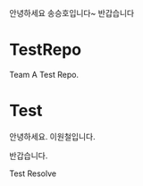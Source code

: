 안녕하세요 송승호입니다~ 반갑습니다
# TestRepo
Team A Test Repo.

Test
=======
안녕하세요. 
이원철입니다. 

반갑습니다. 

Test Resolve